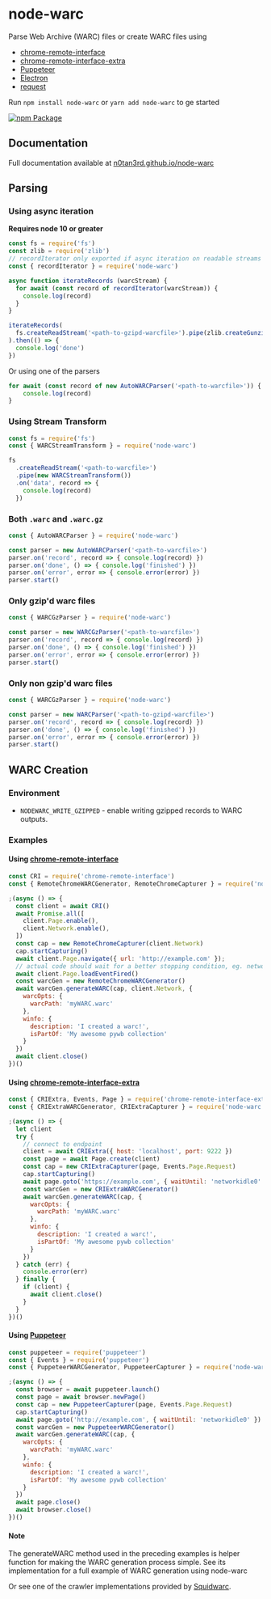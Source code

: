 # node-warc
Parse Web Archive (WARC) files or create WARC files using 
 - [chrome-remote-interface](https://github.com/cyrus-and/chrome-remote-interface)
 - [chrome-remote-interface-extra](https://github.com/N0taN3rd/chrome-remote-interface-extra) 
 - [Puppeteer](https://github.com/GoogleChrome/puppeteer)
 - [Electron](https://electron.atom.io/)
 - [request](https://github.com/request/request)


Run `npm install node-warc` or `yarn add node-warc` to ge started

[![npm Package](https://img.shields.io/npm/v/node-warc.svg?style=flat-square)](https://www.npmjs.com/package/node-warc)

## Documentation
Full documentation available at [n0tan3rd.github.io/node-warc](https://n0tan3rd.github.io/node-warc/)

## Parsing

### Using async iteration
**Requires node 10 or greater**
```js
const fs = require('fs')
const zlib = require('zlib')
// recordIterator only exported if async iteration on readable streams is available
const { recordIterator } = require('node-warc')

async function iterateRecords (warcStream) {
  for await (const record of recordIterator(warcStream)) {
    console.log(record)
  }
}

iterateRecords(
  fs.createReadStream('<path-to-gzipd-warcfile>').pipe(zlib.createGunzip())
).then(() => {
  console.log('done')
})
```

Or using one of the parsers
```js
for await (const record of new AutoWARCParser('<path-to-warcfile>')) {
    console.log(record)
}
```

### Using Stream Transform
```js
const fs = require('fs')
const { WARCStreamTransform } = require('node-warc')

fs
  .createReadStream('<path-to-warcfile>')
  .pipe(new WARCStreamTransform())
  .on('data', record => {
    console.log(record)
  })
```

### Both ``.warc`` and ``.warc.gz``
```js
const { AutoWARCParser } = require('node-warc')

const parser = new AutoWARCParser('<path-to-warcfile>')
parser.on('record', record => { console.log(record) })
parser.on('done', () => { console.log('finished') })
parser.on('error', error => { console.error(error) })
parser.start()
```

### Only gzip'd warc files
```js
const { WARCGzParser } = require('node-warc')

const parser = new WARCGzParser('<path-to-warcfile>')
parser.on('record', record => { console.log(record) })
parser.on('done', () => { console.log('finished') })
parser.on('error', error => { console.error(error) })
parser.start()
```

### Only non gzip'd warc files
```js
const { WARCGzParser } = require('node-warc')

const parser = new WARCParser('<path-to-gzipd-warcfile>')
parser.on('record', record => { console.log(record) })
parser.on('done', () => { console.log('finished') })
parser.on('error', error => { console.error(error) })
parser.start()
```

## WARC Creation 

### Environment
* `NODEWARC_WRITE_GZIPPED` - enable writing gzipped records to WARC outputs.

### Examples

#### Using [chrome-remote-interface](https://github.com/cyrus-and/chrome-remote-interface)

```js
const CRI = require('chrome-remote-interface')
const { RemoteChromeWARCGenerator, RemoteChromeCapturer } = require('node-warc')

;(async () => {
  const client = await CRI()
  await Promise.all([
    client.Page.enable(),
    client.Network.enable(),
  ])
  const cap = new RemoteChromeCapturer(client.Network)
  cap.startCapturing()
  await client.Page.navigate({ url: 'http://example.com' });
  // actual code should wait for a better stopping condition, eg. network idle
  await client.Page.loadEventFired()
  const warcGen = new RemoteChromeWARCGenerator()
  await warcGen.generateWARC(cap, client.Network, {
    warcOpts: {
      warcPath: 'myWARC.warc'
    },
    winfo: {
      description: 'I created a warc!',
      isPartOf: 'My awesome pywb collection'
    }
  })
  await client.close()
})()
```

#### Using [chrome-remote-interface-extra](https://github.com/N0taN3rd/chrome-remote-interface-extra) 
```js
const { CRIExtra, Events, Page } = require('chrome-remote-interface-extra')
const { CRIExtraWARCGenerator, CRIExtraCapturer } = require('node-warc')

;(async () => {
  let client
  try {
    // connect to endpoint
    client = await CRIExtra({ host: 'localhost', port: 9222 })
    const page = await Page.create(client)
    const cap = new CRIExtraCapturer(page, Events.Page.Request)
    cap.startCapturing()
    await page.goto('https://example.com', { waitUntil: 'networkidle0' })
    const warcGen = new CRIExtraWARCGenerator()
    await warcGen.generateWARC(cap, {
      warcOpts: {
        warcPath: 'myWARC.warc'
      },
      winfo: {
        description: 'I created a warc!',
        isPartOf: 'My awesome pywb collection'
      }
    })
  } catch (err) {
    console.error(err)
  } finally {
    if (client) {
      await client.close()
    }
  }
})()
```

#### Using [Puppeteer](https://github.com/GoogleChrome/puppeteer)
```js
const puppeteer = require('puppeteer')
const { Events } = require('puppeteer')
const { PuppeteerWARCGenerator, PuppeteerCapturer } = require('node-warc')

;(async () => {
  const browser = await puppeteer.launch()
  const page = await browser.newPage()
  const cap = new PuppeteerCapturer(page, Events.Page.Request)
  cap.startCapturing()
  await page.goto('http://example.com', { waitUntil: 'networkidle0' })
  const warcGen = new PuppeteerWARCGenerator()
  await warcGen.generateWARC(cap, {
    warcOpts: {
      warcPath: 'myWARC.warc'
    },
    winfo: {
      description: 'I created a warc!',
      isPartOf: 'My awesome pywb collection'
    }
  })
  await page.close()
  await browser.close()
})()
```

#### Note
The generateWARC method used in the preceding examples is helper function for making 
the WARC generation process simple. See its implementation for a full example 
of WARC generation using node-warc

Or see one of the crawler implementations provided by [Squidwarc](https://github.com/N0taN3rd/Squidwarc/tree/master/lib/crawler).
